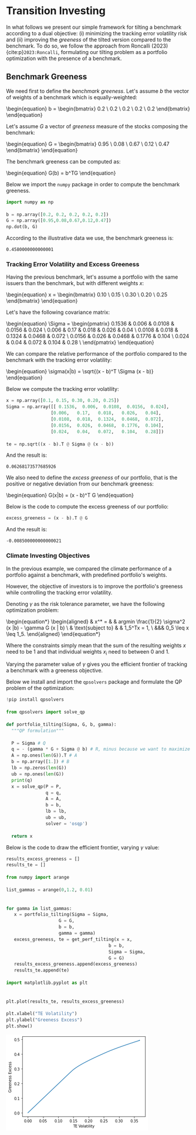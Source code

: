 # Transition Investing

In what follows we present our simple framework for tilting a benchmark according to a dual objective: (i) minimizing the tracking error volatility risk and (ii) improving the *greeness* of the tilted version compared to the benchmark. To do so, we follow the approach from Roncalli (2023) {cite:p}`2023:Roncalli`, formulating our tilting problem as a portfolio optimization with the presence of a benchmark.

## Benchmark Greeness

We need first to define the *benchmark greeness*.
Let's assume $b$ the vector of weights of a benchmark which is equally-weighted:

\begin{equation}
b = \begin{bmatrix}
           0.2 \\
           0.2 \\
           0.2 \\
           0.2 \\
           0.2
         \end{bmatrix}
\end{equation}

Let's assume $G$ a vector of *greeness* measure of the stocks composing the benchmark:

\begin{equation}
G = \begin{bmatrix}
           0.95 \\
           0.08 \\
           0.67 \\
           0.12 \\
           0.47
         \end{bmatrix}
\end{equation}

The benchmark greeness can be computed as:

\begin{equation}
G(b) = b^TG
\end{equation}

Below we import the `numpy` package in order to compute the benchmark greeness.
```python
import numpy as np

b = np.array([0.2, 0.2, 0.2, 0.2, 0.2])
G = np.array([0.95,0.08,0.67,0.12,0.47])
np.dot(b, G)
```

According to the illustrative data we use, the benchmark greeness is:
```
0.4580000000000001
```

### Tracking Error Volatility and Excess Greeness

Having the previous benchmark, let's assume a portfolio with the same issuers than the benchmark, but with different weights $x$:

\begin{equation}
x = \begin{bmatrix}
           0.10 \\
           0.15 \\
           0.30 \\
           0.20 \\
           0.25
         \end{bmatrix}
\end{equation}

Let's have the following covariance matrix:

\begin{equation}
\Sigma = 
\begin{pmatrix}
0.1536 & 0.006 & 0.0108 & 0.0156 & 0.024 \\
0.006 & 0.17 & 0.018 & 0.026 & 0.04 \\
0.0108 & 0.018 & 0.1324 & 0.0468 & 0.072 \\
0.0156 & 0.026 & 0.0468 & 0.1776 & 0.104 \\
0.024 & 0.04 & 0.072 & 0.104 & 0.28 \\
\end{pmatrix}
\end{equation}

We can compare the relative performance of the portfolio compared to the benchmark with the tracking error volatility:

\begin{equation}
\sigma(x|b) = \sqrt{(x - b)^T \Sigma (x - b)}
\end{equation}

Below we compute the tracking error volatility:
```python
x = np.array([0.1, 0.15, 0.30, 0.20, 0.25])
Sigma = np.array([[ 0.1536,  0.006,  0.0108,  0.0156,  0.024],
                 [0.006,   0.17,   0.018,   0.026,   0.04],
                 [0.0108,  0.018,  0.1324,  0.0468,  0.072],
                 [0.0156,  0.026,  0.0468,  0.1776,  0.104],
                 [0.024,   0.04,   0.072,   0.104,   0.28]])

te = np.sqrt((x - b).T @ Sigma @ (x - b))
```
And the result is:
```
0.06268173577685926
```

We also need to define the *excess greeness* of our portfolio, that is the positive or negative deviation from our benchmark greeness:

\begin{equation}
G(x|b) = (x - b)^T G
\end{equation}

Below is the code to compute the excess greeness of our portfolio:
```python
excess_greeness = (x - b).T @ G
```

And the result is:
```
-0.008500000000000021
```

### Climate Investing Objectives

In the previous example, we compared the climate performance of a portfolio against a benchmark, with predefined portfolio's weights.

However, the objective of investors is to improve the portfolio's greeness while controlling the tracking error volatility.

Denoting $\gamma$ as the risk tolerance parameter, we have the following optimization problem:

\begin{equation*}
\begin{aligned}
& x^* = 
& & argmin \frac{1}{2} \sigma^2 (x |b) - \gamma G (x | b) \\
& \text{subject to}
& & 1_5^Tx = 1, \\
&&& 0_5 \leq x \leq 1_5.
\end{aligned}
\end{equation*}

Where the constraints simply mean that the sum of the resulting weights $x$ need to be 1 and that individual weights $x_i$ need to between 0 and 1.

Varying the parameter value of $\gamma$ gives you the efficient frontier of tracking a benchmark with a greeness objective.

Below we install and import the `qpsolvers` package and formulate the QP problem of the optimization:

```python
!pip install qpsolvers 

from qpsolvers import solve_qp

def portfolio_tilting(Sigma, G, b, gamma):
  """QP formulation"""
  
  P = Sigma # Q 
  q = - (gamma * G + Sigma @ b) # R, minus because we want to maximize it!
  A = np.ones(len(G)).T # A
  b = np.array([1.]) # B
  lb = np.zeros(len(G))
  ub = np.ones(len(G))
  print(q)
  x = solve_qp(P = P,
               q = q,
               A = A, 
               b = b,
               lb = lb,
               ub = ub,
               solver = 'osqp')
  
  return x

```

Below is the code to draw the efficient frontier, varying $\gamma$ value:

```python
results_excess_greeness = []
results_te = []

from numpy import arange

list_gammas = arange(0,1.2, 0.01)


for gamma in list_gammas:
   x = portfolio_tilting(Sigma = Sigma, 
                    G = G,
                    b = b,
                    gamma = gamma)
   excess_greeness, te = get_perf_tilting(x = x, 
                                       b = b, 
                                       Sigma = Sigma,
                                       G = G)
   results_excess_greeness.append(excess_greeness)
   results_te.append(te)

import matplotlib.pyplot as plt


plt.plot(results_te, results_excess_greeness)

plt.xlabel("TE Volatility")
plt.ylabel("Greeness Excess")
plt.show()
```

![Efficient frontier](efficientfrontier.PNG)
